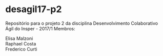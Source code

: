 # desagil17-p2
Repositório para o projeto 2 da disciplina Desenvolvimento Colaborativo Ágil do Insper - 2017/1
Membros: <br>

Elisa Malzoni <br>
Raphael Costa <br>
Frederico Curti <br>
